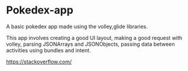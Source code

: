 # Pokedex-app
A basic pokedex app made using the volley,glide libraries.

This app involves creating a good UI layout, making a good request with volley, parsing JSONArrays and JSONObjects, passing data between activities using bundles and intent.
  
https://stackoverflow.com/
